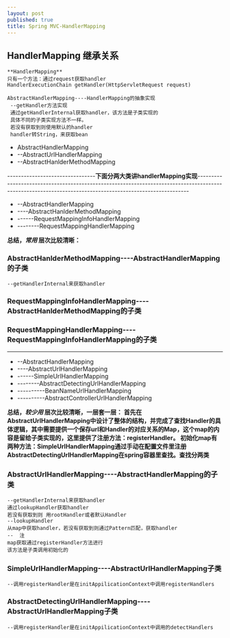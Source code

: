 ```yaml
---
layout: post
published: true
title: Spring MVC-HandlerMapping
---
```

## HandlerMapping 继承关系
	**HandlerMapping**
	只有一个方法：通过request获取handler
	HandlerExecutionChain getHandler(HttpServletRequest request)
        
    AbstractHandlerMapping----HandlerMapping的抽象实现
	 --getHandler方法实现
     通过getHandlerInternal获取handler，该方法是子类实现的
     具体不同的子类实现方法不一样。
     若没有获取到则使用默认的handler
     handler转String，来获取bean
     
- AbstractHandlerMapping
- --AbstractUrlHandlerMapping
- --AbstractHanlderMethodMapping


--------------------------------**下面分两大类讲handlerMapping实现**---------------------------------------------------------------------------------------------------------------------------------------------------------

- --AbstractHandlerMapping  
- ----AbstractHanlderMethodMapping
- ------RequestMappingInfoHandlerMapping
- --------RequestMappingHandlerMapping

**总结，_常用_
层次比较清晰：**

### AbstractHanlderMethodMapping----AbstractHandlerMapping的子类
	--getHandlerInternal来获取handler
	
    
### RequestMappingInfoHandlerMapping----AbstractHanlderMethodMapping的子类

      
### RequestMappingHandlerMapping----RequestMappingInfoHandlerMapping的子类


--------------------------------------------------------------------------------------------------------------------------------------------------------------------------------------------------------------------------

- --AbstractHandlerMapping
- ----AbstractUrlHandlerMapping
- ------SimpleUrlHandlerMapping
- --------AbstractDetectingUrlHandlerMapping
- ----------BeanNameUrlHandlerMapping
- ----------AbstractControllerUrlHandlerMapping

**总结，_较少用_
层次比较清晰，一层套一层：
        首先在AbstractUrlHandlerMapping中设计了整体的结构，并完成了查找Handler的具体逻辑，其中需要提供一个保存url和Handler的对应关系的Map，这个map的内容是留给子类实现的，这里提供了注册方法：registerHandler。
        初始化map有两种方法：SimpleUrlHandlerMapping通过手动在配置文件里注册
        AbstractDetectingUrlHandlerMapping在spring容器里查找。查找分两类**    
     
### AbstractUrlHandlerMapping----AbstractHandlerMapping的子类
	--getHandlerInternal来获取handler
    通过lookupHandler获取handler
    若没有获取到则 用rootHandler或者默认Handler
    --lookupHandler
    从map中获取handler，若没有获取到则通过Pattern匹配，获取handler
    --  注
    map获取通过registerHandler方法进行
    该方法是子类调用初始化的
    
### SimpleUrlHandlerMapping----AbstractUrlHandlerMapping子类
	--调用registerHandler是在initAppilicationContext中调用registerHandlers

### AbstractDetectingUrlHandlerMapping----AbstractUrlHandlerMapping子类
	--调用registerHandler是在initAppilicationContext中调用的detectHandlers
